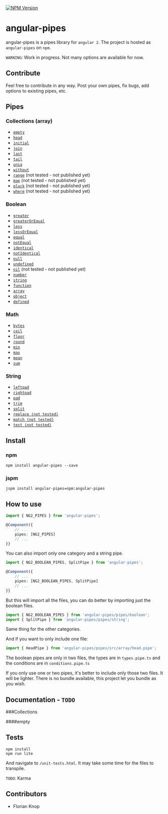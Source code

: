 [![NPM Version](https://img.shields.io/npm/v/angular-pipes.svg)](https://npmjs.org/package/angular-pipes)

# angular-pipes

angular-pipes is a pipes library for `angular 2`. The project is hosted as `angular-pipes` on `npm`.

`WARNING`: Work in progress. Not many options are available for now. 

## Contribute

Feel free to contribute in any way. Post your own pipes, fix bugs, add options to existing pipes, etc.

## Pipes

### Collections (array)

* [`empty`](#empty)
* [`head`](#head)
* [`initial`](#initial)
* [`join`](#join)
* [`last`](#last)
* [`tail`](#tail)
* [`uniq`](#uniq)
* [`without`](#without)
* [`range`](#range) (not tested - not published yet)
* [`map`](#map) (not tested - not published yet)
* [`pluck`](#pluck) (not tested - not published yet)
* [`where`](#where) (not tested - not published yet)


### Boolean

* [`greater`](#greater)
* [`greaterOrEqual`](#greaterOrEqual)
* [`less`](#less)
* [`lessOrEqual`](#lessOrEqual)
* [`equal`](#equal)
* [`notEqual`](#notEqual)
* [`identical`](#identical)
* [`notIdentical`](#notIdentical)
* [`null`](#null)
* [`undefined`](#undefined)
* [`nil`](#nil) (not tested - not published yet)
* [`number`](#number)
* [`string`](#string)
* [`function`](#function)
* [`array`](#array)
* [`object`](#object)
* [`defined`](#defined)

### Math

* [`bytes`](#bytes)
* [`ceil`](#ceil)
* [`floor`](#floor)
* [`round`](#round)
* [`min`](#min)
* [`max`](#max)
* [`mean`](#mean)
* [`sum`](#sum)

### String

* [`leftpad`](#leftpad)
* [`rightpad`](#rightpad)
* [`pad`](#pad)
* [`trim`](#trim)
* [`split`](#split)
* [`replace (not tested)`](#replace)
* [`match (not tested)`](#match)
* [`test (not tested)`](#test)


## Install

### npm

```
npm install angular-pipes --save
```

### jspm

```
jspm install angular-pipes=npm:angular-pipes
```

## How to use

```typescript
import { NG2_PIPES } from 'angular-pipes';

@Component({
    // ...
    pipes: [NG2_PIPES]
    // ...
}}

```

You can also import only one category and a string pipe.

```typescript
import { NG2_BOOLEAN_PIPES, SplitPipe } from 'angular-pipes';

@Component({
    // ...
    pipes: [NG2_BOOLEAN_PIPES, SplitPipe]
    // ...
}}
```

But this will import all the files, you can do better by importing
just the boolean files.

```typescript
import { NG2_BOOLEAN_PIPES } from 'angular-pipes/pipes/boolean';
import { SplitPipe } from 'angular-pipes/pipes/string';
```

Same thing for the other categories.

And if you want to only include one file:

```typescript
import { HeadPipe } from 'angular-pipes/pipes/src/array/head.pipe';
```

The boolean pipes are only in two files, the types are in `types.pipe.ts` and the
conditions are in `conditions.pipe.ts`

If you only use one or two pipes, it's better to include only those two files. It will be lighter.
There is no bundle available, this project let you bundle as you wish.

## Documentation - `TODO`

###Collections

####empty

## Tests

```
npm install
npm run lite
```

And navigate to `/unit-tests.html`.
It may take some time for the files to transpile.

`TODO`: Karma


## Contributors

* Florian Knop
